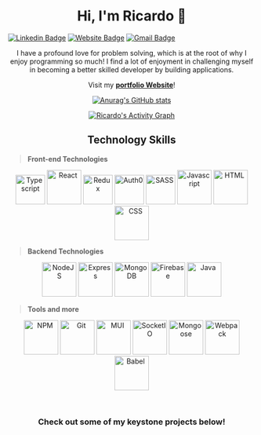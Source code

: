 <h1 align="center">Hi, I'm Ricardo 👋</h1>

[![Linkedin Badge](https://img.shields.io/badge/-ricardo-blue?style=flat&logo=Linkedin&logoColor=white&link=https://www.linkedin.com)](https://www.linkedin.com/in/jlim/)
[![Website Badge](https://img.shields.io/badge/-ricardo.camacho.dev-47CCCC?style=flat&logo=Google-Chrome&logoColor=white&link=https://ricardo-camacho.dev)](https://ricardo-camacho.dev)
[![Gmail Badge](https://img.shields.io/badge/-ricmireles7-c14438?style=flat&logo=Gmail&logoColor=white&link=mailto:ricmireles7@gmail.com@gmail.com)](mailto:ricmireles7@gmail.com)

<p align="center">I have a profound love for problem solving, which is at the root of why I enjoy programming so much! I find a lot of enjoyment in challenging myself in becoming a better skilled developer by building applications.</p>

<div align="center">

Visit my [**portfolio Website**](https://www.ricardo-camacho.dev/)!

</div>

<div align="center">

[![Anurag's GitHub stats](https://github-readme-stats.vercel.app/api?username=rcamach7&hide=stars&count_private=true&show_icons=true&theme=apprentice)](https://github.com/anuraghazra/github-readme-stats)

<p align="center">
<a href="https://github.com/rcamach7/github-readme-activity-graph"><img alt="Ricardo's Activity Graph" src="https://activity-graph.herokuapp.com/graph?username=rcamach7&bg_color=262626&color=DCDCDC&line=FEFEAE&point=DCDCDC&hide_border=true" /></a>
</P>

</div>

<h2 align="center">Technology Skills</h2>

> **Front-end Technologies**

<p align="center">
  <img src="https://res.cloudinary.com/de2ymful4/image/upload/v1652491477/main-portfolio/tech-skills/typescript_v3ztli.png" width="60" height="60" alt="Typescript" />
  <img src="https://res.cloudinary.com/de2ymful4/image/upload/v1648514838/main-portfolio/animated-logos/react-anim_jqtsxo.gif" width="70" height="70" alt="React" />
  <img src="https://res.cloudinary.com/de2ymful4/image/upload/v1656116643/main-portfolio/tech-skills/redux_rbbutz.png" width="60" height="60" alt="Redux" />
  <img src="https://res.cloudinary.com/de2ymful4/image/upload/v1658778636/main-portfolio/tech-skills/auth0_zjc27e.svg" width="60" height="60" alt="Auth0" />
  <img src="https://res.cloudinary.com/de2ymful4/image/upload/v1648515099/main-portfolio/animated-logos/sass-animated_lhind3.gif" width="60" height="60" alt="SASS" />
  <img src="https://res.cloudinary.com/de2ymful4/image/upload/v1648514837/main-portfolio/animated-logos/js-anim_pxxk0j.gif" width="70" height="70" alt="Javascript" />
  <img src="https://res.cloudinary.com/de2ymful4/image/upload/v1648514837/main-portfolio/animated-logos/html-anim_pel2zj.gif" width="70" height="70" alt="HTML" />
  <img src="https://res.cloudinary.com/de2ymful4/image/upload/v1648514837/main-portfolio/animated-logos/css-anim_cwgnx2.gif" width="70" height="70" alt="CSS" />
</p>

> **Backend Technologies**

<p align="center">
  <img src="https://res.cloudinary.com/de2ymful4/image/upload/v1646101318/main-portfolio/tech-skills/node_lzpvq6.png" width="70" height="70" alt="NodeJS" />
  <img src="https://res.cloudinary.com/de2ymful4/image/upload/v1647634998/main-portfolio/tech-skills/express_ibtfvl.png" width="70" height="70" alt="Express" />
  <img src="https://res.cloudinary.com/de2ymful4/image/upload/v1646101239/main-portfolio/tech-skills/mongodb_r1xhyn.png" width="70" height="70" alt="MongoDB" />
  <img src="https://res.cloudinary.com/de2ymful4/image/upload/v1646273705/main-portfolio/tech-skills/firebase_igurdi.png" width="70" height="70" alt="Firebase" />
  <img src="https://res.cloudinary.com/de2ymful4/image/upload/v1646100628/main-portfolio/tech-skills/java_ilp3ec.png" width="70" height="70" alt="Java" />
</p>

> **Tools and more**

<p align="center">
  <img src="https://res.cloudinary.com/de2ymful4/image/upload/v1646099327/main-portfolio/tech-skills/npm_xh0kkl.png" width="70" height="70" alt="NPM" />
  <img src="https://res.cloudinary.com/de2ymful4/image/upload/v1646100087/main-portfolio/tech-skills/git_wjkubp.png" width="70" height="70" alt="Git" />
  <img src="https://res.cloudinary.com/de2ymful4/image/upload/v1655232059/main-portfolio/tech-skills/mui_p9jh58.png" width="70" height="70" alt="MUI" />
  <img src="https://res.cloudinary.com/de2ymful4/image/upload/v1655159498/main-portfolio/tech-skills/socketio_jkkj1u.png" width="70" height="70" alt="SocketIO" />
  <img src="https://res.cloudinary.com/de2ymful4/image/upload/v1655170119/main-portfolio/tech-skills/mongoose_mdbxkq.png" width="70" height="70" alt="Mongoose" />
  <img src="https://res.cloudinary.com/de2ymful4/image/upload/v1657829723/main-portfolio/tech-skills/webpack_ndbbat.png" width="70" height="70" alt="Webpack" />
  <img src="https://res.cloudinary.com/de2ymful4/image/upload/v1657829722/main-portfolio/tech-skills/babel_c4dvgn.png" width="70" height="70" alt="Babel" />
</p>

</br>

<h3 align="center">Check out some of my keystone projects below!</h3>
